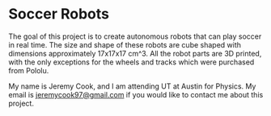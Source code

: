 # Soccer Robots
The goal of this project is to create autonomous robots that can play soccer in real time. The size and shape of these robots are cube shaped with dimensions approximately 17x17x17 cm^3. All the robot parts are 3D printed, with the only exceptions for the wheels and tracks which were purchased from Pololu.

My name is Jeremy Cook, and I am attending UT at Austin for Physics. My email is jeremycook97@gmail.com if you would like to contact me about this project.
